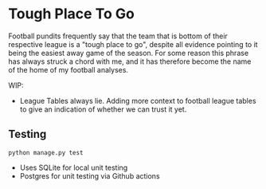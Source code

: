 # Tough Place To Go

Football pundits frequently say that the team that is bottom of their respective league is a "tough place to go",
despite all evidence pointing to it being the easiest away game of the season. For some reason this phrase has always 
struck a chord with me, and it has therefore become the name of the home of my football analyses.

WIP:
- League Tables always lie. Adding more context to football league tables to give an indication of whether we can trust
it yet.

## Testing

```
python manage.py test
```

* Uses SQLite for local unit testing
* Postgres for unit testing via Github actions
